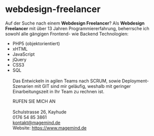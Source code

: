 # webdesign-freelancer

Auf der Suche nach einem <strong>Webdesign Freelancer</strong>?
Als <strong>Webdesign Freelancer</strong> mit über 13 Jahren Programmiererfahrung, beherrsche ich sowohl alle gängigen Frontend- wie Backend Technologien:

<ul>
<li>PHP5 (objektorientiert)</li>
<li>xHTML</li>
<li>JavaScript</li>
<li>jQuery</li>
<li>CSS3</li>
<li>SQL</li>
<br />
Das Entwickeln in agilen Teams nach SCRUM, sowie Deployment-Szenarien mit GIT sind mir geläufig, weshalb mit geringer Einarbeitungszeit in Ihr Team zu rechnen ist.

<br />

RUFEN SIE MICH AN
<br />
<br />Schulstrasse 26, Kayhude
<br />0176 54 85 3861
<br />kontakt@magemind.de
<br /> Website: <a href="https://www.magemind.de">https://www.magemind.de</a>
